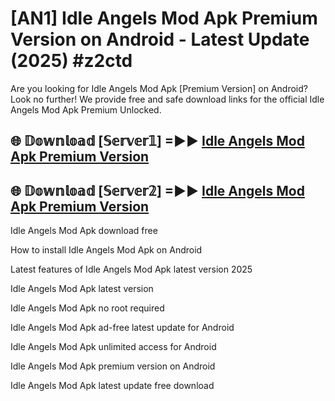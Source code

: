 # [AN1] Idle Angels Mod Apk Premium Version on Android - Latest Update (2025) #z2ctd

Are you looking for Idle Angels Mod Apk [Premium Version] on Android? Look no further! We provide free and safe download links for the official Idle Angels Mod Apk Premium Unlocked.

## 🌐 𝔻𝕠𝕨𝕟𝕝𝕠𝕒𝕕 [𝕊𝕖𝕣𝕧𝕖𝕣𝟙] =►► [Idle Angels Mod Apk Premium Version](https://aan1.pages.dev?q=Idle+Angels+Mod+Apk&ref=A1A)

## 🌐 𝔻𝕠𝕨𝕟𝕝𝕠𝕒𝕕 [𝕊𝕖𝕣𝕧𝕖𝕣𝟚] =►► [Idle Angels Mod Apk Premium Version](https://aan1.pages.dev?q=Idle+Angels+Mod+Apk&ref=A1A)

Idle Angels Mod Apk download free

How to install Idle Angels Mod Apk on Android

Latest features of Idle Angels Mod Apk latest version 2025

Idle Angels Mod Apk latest version

Idle Angels Mod Apk no root required

Idle Angels Mod Apk ad-free latest update for Android

Idle Angels Mod Apk unlimited access for Android

Idle Angels Mod Apk premium version on Android

Idle Angels Mod Apk latest update free download
